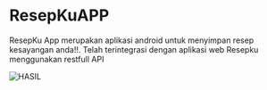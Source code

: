 # ResepKuAPP
ResepKu App merupakan aplikasi android untuk menyimpan resep kesayangan anda!!. Telah terintegrasi dengan aplikasi web Resepku menggunakan restfull API


![HASIL](https://user-images.githubusercontent.com/79959818/150034066-090d9ab2-fbe2-469e-8505-56cc74a8d524.png)
